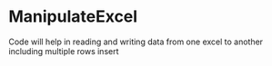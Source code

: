 # ManipulateExcel
Code will help in reading and writing data from one excel to another including multiple rows insert
